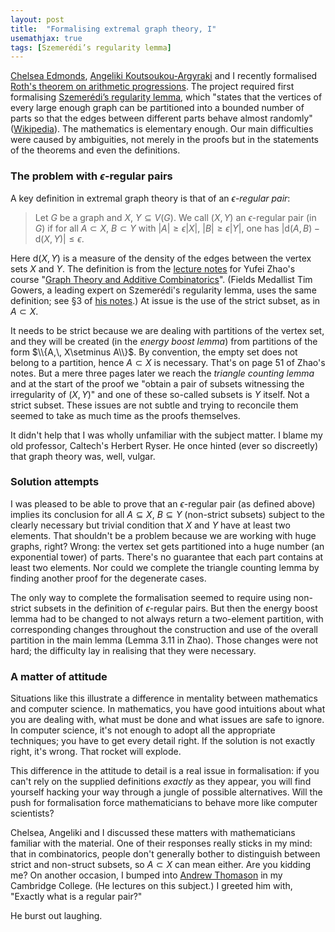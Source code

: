 ```yaml
---
layout: post
title:  "Formalising extremal graph theory, I"
usemathjax: true 
tags: [Szemerédi’s regularity lemma]
---
```


[Chelsea Edmonds](https://www.cst.cam.ac.uk/people/cle47), [Angeliki Koutsoukou-Argyraki](https://www.cst.cam.ac.uk/people/ak2110) and I recently formalised [Roth's theorem on arithmetic progressions](https://www.isa-afp.org/entries/Roth_Arithmetic_Progressions.html).
The project required first formalising [Szemerédi’s regularity lemma](https://www.isa-afp.org/entries/Szemeredi_Regularity.html), which "states that the vertices of every large enough graph can be partitioned into a bounded number of parts so that the edges between different parts behave almost randomly" ([Wikipedia](https://en.wikipedia.org/wiki/Szemerédi_regularity_lemma)).
The mathematics is elementary enough. Our main difficulties were caused by ambiguities, not merely in the proofs but in the statements of the theorems and even the definitions.

### The problem with $\epsilon$-regular pairs

A key definition in extremal graph theory is that of an
*$\epsilon$-regular pair*:

> Let $G$ be a graph and $X$, $Y \subseteq V(G)$. We call $(X, Y)$ an 
> $\epsilon$-regular pair (in $G$) if for all $A \subset X$, $B \subset Y$ with $|A| \geq \epsilon|X|$, $|B| \geq\epsilon|Y|$, one has
> $|\mathrm{d}(A,B) − \mathrm{d}(X,Y) | \leq \epsilon$.

Here $\mathrm{d}(X,Y)$ is a measure of the density of the edges between the vertex sets $X$ and $Y$. The definition is from the [lecture notes](https://yufeizhao.com/gtac/gtac.pdf)
for Yufei Zhao's course "[Graph Theory and Additive Combinatorics](https://yufeizhao.com/gtac/)".
(Fields Medallist Tim Gowers, a leading expert on Szemerédi's regularity lemma, uses the same definition; see §3 of [his notes](https://www.dpmms.cam.ac.uk/~par31/notes/tic.pdf).)
At issue is the use of the strict subset, as in $A \subset X$.

It needs to be strict because we are dealing with partitions of the vertex set, and they will be created (in the *energy boost lemma*) from partitions of the form $\\{A,\, X\setminus A\\}$. By convention, the empty set does not belong to a partition, hence  $A \subset X$ is necessary. That's on page 51 of Zhao's notes. But a mere three pages later we reach the *triangle counting lemma* and at the start of the proof we "obtain a pair of subsets witnessing the irregularity of $(X,Y)$" and one of these so-called subsets is $Y$ itself. Not a strict subset. These issues are not subtle and trying to reconcile them seemed to take as much time as the proofs themselves. 

It didn't help that I was wholly unfamiliar with the subject matter.
I blame my old professor, Caltech's Herbert Ryser. 
He once hinted (ever so discreetly) that graph theory was, well, vulgar.

### Solution attempts

I was pleased to be able to prove that an $\epsilon$-regular pair (as defined above) implies its conclusion for all $A \subseteq X$, $B \subseteq Y$ (non-strict subsets) subject to the clearly necessary but trivial condition that $X$ and $Y$ have at least two elements.
That shouldn't be a problem because we are working with huge graphs, right? Wrong: the vertex set gets partitioned into a huge number (an exponential tower) of parts.
There's no guarantee that each part contains at least two elements. Nor could we complete the triangle counting lemma by finding another proof for the degenerate cases.

The only way to complete the formalisation seemed to require using non-strict subsets in the definition of $\epsilon$-regular pairs. But then the energy boost lemma had to be changed to not always return a two-element partition, with corresponding changes throughout the construction and use of the overall partition in the main lemma (Lemma 3.11 in Zhao). Those changes were not hard; the difficulty lay in realising that they were necessary.

### A matter of attitude

Situations like this illustrate a difference in mentality between mathematics and computer science. In mathematics, you have good intuitions about what you are dealing with, what must be done and what issues are safe to ignore. In computer science, it's not enough to adopt all the appropriate techniques; you have to get every detail right. If the solution is not exactly right, it's wrong. That rocket will explode. 

This difference in the attitude to detail is a real issue in formalisation: if you can't rely on the supplied definitions *exactly* as they appear, you will find yourself hacking your way through a jungle of possible alternatives.
Will the push for formalisation force mathematicians to behave more like computer scientists?

Chelsea, Angeliki and I discussed these matters with mathematicians familiar with the material. One of their responses really sticks in my mind: that in combinatorics, people don't generally bother to distinguish between strict and non-struct subsets, so $A \subset X$ can mean either. Are you kidding me? 
On another occasion, I bumped into [Andrew Thomason](https://www.maths.cam.ac.uk/person/agt2) in my Cambridge College. 
(He lectures on this subject.) I greeted him with, "Exactly what is a regular pair?" 

He burst out laughing.
